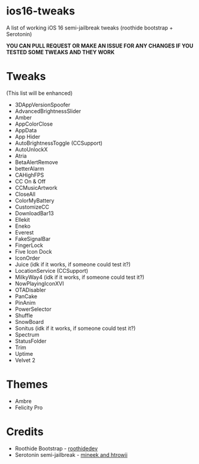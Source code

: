 # ios16-tweaks
A list of working iOS 16 semi-jailbreak tweaks (roothide bootstrap + Serotonin)

**YOU CAN PULL REQUEST OR MAKE AN ISSUE FOR ANY CHANGES IF YOU TESTED SOME TWEAKS AND THEY WORK**
# Tweaks
(This list will be enhanced)
- 3DAppVersionSpoofer
- AdvancedBrightnessSlider
- Amber
- AppColorClose
- AppData
- App Hider
- AutoBrightnessToggle (CCSupport)
- AutoUnlockX
- Atria
- BetaAlertRemove
- betterAlarm
- CAHighFPS
- CC On & Off
- CCMusicArtwork
- CloseAll
- ColorMyBattery
- CustomizeCC
- DownloadBar13
- Ellekit
- Eneko
- Everest
- FakeSignalBar
- FingerLock
- Five Icon Dock
- IconOrder
- Juice (idk if it works, if someone could test it?)
- LocationService (CCSupport)
- MilkyWay4 (idk if it works, if someone could test it?)
- NowPlayingIconXVI
- OTADisabler
- PanCake
- PinAnim
- PowerSelector
- Shuffle
- SnowBoard
- Sonitus (idk if it works, if someone could test it?)
- Spectrum
- StatusFolder
- Trim
- Uptime
- Velvet 2
# Themes
- Ambre
- Felicity Pro
# Credits
- Roothide Bootstrap - [roothidedev](https://github.com/roothide/Bootstrap)
- Serotonin semi-jailbreak - [mineek and htrowii](https://github.com/mineek/Serotonin)
